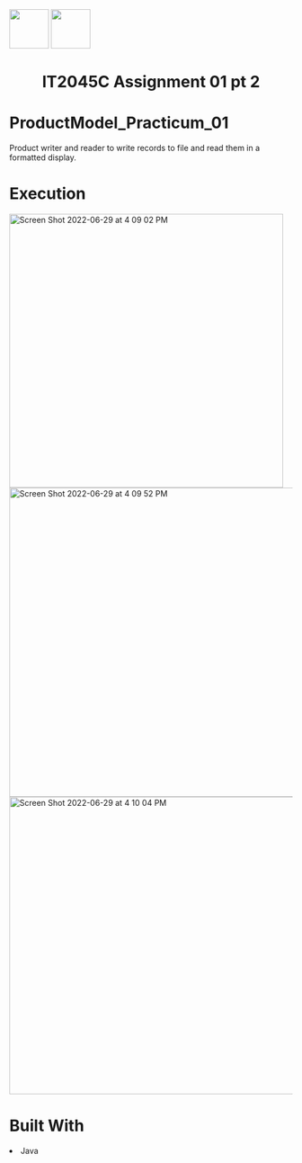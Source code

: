 <img width="70px" height="70px" src="https://user-images.githubusercontent.com/94927484/176516844-ef80e3b5-849b-41d0-a824-b736f8c75f6a.png#gh-light-mode-only">
<img width="70px" height="70px" src="https://user-images.githubusercontent.com/94927484/176516906-9ca35143-bb5b-41b1-9001-1ec77d5f065a.png#gh-dark-mode-only">

<h1 align="center">IT2045C Assignment 01 pt 2</h1>
<h1>ProductModel_Practicum_01</h1>
<p>Product writer and reader to write records to file and read them in a formatted display.</p>

<h1>Execution</h1>

<p align="left">
<img width="487" alt="Screen Shot 2022-06-29 at 4 09 02 PM" src="https://user-images.githubusercontent.com/94927484/176536242-aec5ba3e-8dee-4aef-9f7e-1c79816d3720.png">

<img width="550" alt="Screen Shot 2022-06-29 at 4 09 52 PM" src="https://user-images.githubusercontent.com/94927484/176536251-326a7121-c319-4f09-9aa9-a0a74e7b4070.png">
<img width="529" alt="Screen Shot 2022-06-29 at 4 10 04 PM" src="https://user-images.githubusercontent.com/94927484/176536272-d36d351a-f7a3-4148-aab7-07ac1c2ac3b7.png">


</p>

<h1>Built With</h1>
<li>Java</li>
